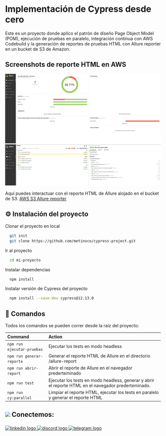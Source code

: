 # Implementación de Cypress desde cero

Este es un proyecto donde aplico el patrón de diseño Page Object Model (POM), ejecución de pruebas en paralelo, integración continua con AWS Codebuild y la generación de reportes de pruebas HTML con Allure reporter en un bucket de S3 de Amazon.



## Screenshots de reporte HTML en AWS

![Reporte Allure visión general](https://github.com/metinoco/cypress-project/blob/main/Media/reporter_1.png)
![Reporte Allure tests suite](https://github.com/metinoco/cypress-project/blob/main/Media/reporter_2.png)

Aquí puedes interactuar con el reporte HTML de Allure alojado en el bucket de S3.
[AWS S3 Allure reporter](https://reporte-pruebas-cy.s3.amazonaws.com/index.html) 

## ⚙️ Instalación del proyecto

Clonar el proyecto en local

```bash
  git init
  git clone https://github.com/metinoco/cypress-project.git
```

Ir al proyecto

```bash
  cd mi-proyecto
```

Instalar dependencias

```bash
  npm install
```

Instalar versión de Cypress del proyecto

```bash
  npm install --save-dev cypress@12.13.0
```

## 🧞 Comandos

Todos los comandos se pueden correr desde la raíz del proyecto:

| Command                   | Action                                           |
| :------------------------ | :----------------------------------------------- |
| `npm run ejecutar-pruebas`| Ejecutar los tests en modo headless              |
| `npm run generar-reporte` | Generar el reporte HTML de Allure en el directorio /allure-report         |
| `npm run abrir-report`    | Abrir el reporte de Allure en el navegador prederteminado     |
| `npm run test`            | Ejecutar los tests en modo headless, generar y abrir el reporte HTML en el navegador prederteminado. |
| `npm run cy:parallel` | Limpiar el reporte HTML, ejecutar los tests en paralelo y generar el reporte HTML                   |

## <img src='https://raw.githubusercontent.com/ShahriarShafin/ShahriarShafin/main/Assets/handshake.gif' width="45px"> Conectemos:
###

<div align="left">
  <a href="https://www.linkedin.com/in/metinoco" target="_blank">
    <img src="https://img.shields.io/static/v1?message=LinkedIn&logo=linkedin&label=&color=0077B5&logoColor=white&labelColor=&style=for-the-badge" height="25" alt="linkedin logo"  />
  </a>
  <a href="https://discordapp.com/users/monshy.tinoco" target="_blank">
    <img src="https://img.shields.io/static/v1?message=Discord&logo=discord&label=&color=7289DA&logoColor=white&labelColor=&style=for-the-badge" height="25" alt="discord logo"  />
  </a>
  <a href="https://t.me/metinoco" target="_blank">
    <img src="https://img.shields.io/static/v1?message=Telegram&logo=telegram&label=&color=2CA5E0&logoColor=white&labelColor=&style=for-the-badge" height="25" alt="telegram logo"  />
  </a>
</div>

###